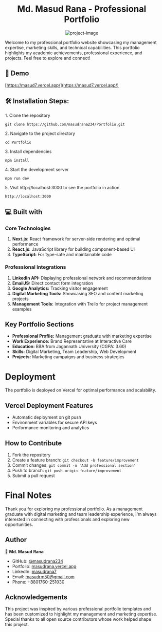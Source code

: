 
<h1 align="center" id="title">Md. Masud Rana - Professional Portfolio</h1>

<p align="center"><img src="https://socialify.git.ci/masudrana/Portfolio/image?description=1&amp;font=Inter&amp;forks=1&amp;issues=1&amp;language=1&amp;name=1&amp;owner=1&amp;pattern=Solid&amp;pulls=1&amp;stargazers=1&amp;theme=Auto" alt="project-image"></p>

<p id="description">Welcome to my professional portfolio website showcasing my management expertise, marketing skills, and technical capabilities. This portfolio highlights my academic achievements, professional experience, and projects. Feel free to explore and connect!</p>

<h2>🚀 Demo</h2>

[https://masud7.vercel.app/](https://masud7.vercel.app/)

<h2>🛠️ Installation Steps:</h2>

<p>1. Clone the repository</p>

```
git clone https://github.com/masudrana234/Portfolio.git
```

<p>2. Navigate to the project directory</p>

```
cd Portfolio
```

<p>3. Install dependencies</p>

```
npm install
```

<p>4. Start the development server</p>

```
npm run dev
```

<p>5. Visit http://localhost:3000 to see the portfolio in action.</p>

```
http://localhost:3000
```

<h2>💻 Built with</h2>

### Core Technologies

1. **Next.js:** React framework for server-side rendering and optimal performance
2. **React.js:** JavaScript library for building component-based UI
3. **TypeScript:** For type-safe and maintainable code

### Professional Integrations

1. **LinkedIn API:** Displaying professional network and recommendations
2. **EmailJS:** Direct contact form integration
3. **Google Analytics:** Tracking visitor engagement
4. **Digital Marketing Tools:** Showcasing SEO and content marketing projects
5. **Management Tools:** Integration with Trello for project management examples

<h2>Key Portfolio Sections</h2>

- **Professional Profile:** Management graduate with marketing expertise
- **Work Experience:** Brand Representative at Interactive Care
- **Education:** BBA from Jagannath University (CGPA: 3.60)
- **Skills:** Digital Marketing, Team Leadership, Web Development
- **Projects:** Marketing campaigns and business strategies

# Deployment

The portfolio is deployed on Vercel for optimal performance and scalability.

## Vercel Deployment Features

- Automatic deployment on git push
- Environment variables for secure API keys
- Performance monitoring and analytics

## How to Contribute

1. Fork the repository
2. Create a feature branch: `git checkout -b feature/improvement`
3. Commit changes: `git commit -m 'Add professional section'`
4. Push to branch: `git push origin feature/improvement`
5. Submit a pull request

# Final Notes

Thank you for exploring my professional portfolio. As a management graduate with digital marketing and team leadership experience, I'm always interested in connecting with professionals and exploring new opportunities.

## Author

👤 **Md. Masud Rana**

- GitHub: [@masudrana234](https://github.com/masudrana234)
- Portfolio: [masudrana.vercel.app](https://masud3.vercel.app)
- LinkedIn: [masudrana7](https://www.linkedin.com/in/masudrana7/)
- Email: masudrm50@gmail.com
- Phone: +8801760-251030

## Acknowledgements

This project was inspired by various professional portfolio templates and has been customized to highlight my management and marketing expertise. Special thanks to all open source contributors whose work helped shape this project.
